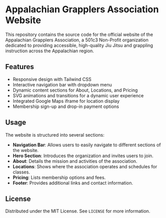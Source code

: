 # Appalachian Grapplers Association Website

This repository contains the source code for the official website of the Appalachian Grapplers Association, a 501c3 Non-Profit organization dedicated to providing accessible, high-quality Jiu Jitsu and grappling instruction across the Appalachian region.

## Features

- Responsive design with Tailwind CSS
- Interactive navigation bar with dropdown menu
- Dynamic content sections for About, Locations, and Pricing
- SVG animations and transitions for a dynamic user experience
- Integrated Google Maps iframe for location display
- Membership sign-up and drop-in payment options

## Usage

The website is structured into several sections:

- **Navigation Bar**: Allows users to easily navigate to different sections of the website.
- **Hero Section**: Introduces the organization and invites users to join.
- **About**: Details the mission and activities of the association.
- **Locations**: Shows where the association operates and schedules for classes.
- **Pricing**: Lists membership options and fees.
- **Footer**: Provides additional links and contact information.

## License

Distributed under the MIT License. See `LICENSE` for more information.
